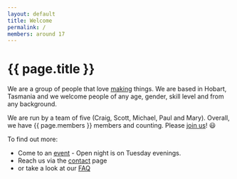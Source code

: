 ```yaml
---
layout: default
title: Welcome
permalink: /
members: around 17
---
```


# {{ page.title }}

We are a group of people that love [making](https://en.wikipedia.org/wiki/Maker_culture) things. We are based in Hobart, Tasmania and we welcome people of any age, gender, skill level and from any background.

We are run by a team of five (Craig, Scott, Michael, Paul and Mary). Overall, we have {{ page.members }} members and counting. Please [join us](https://hobartmakers.tidyhq.com/public/memberships/new)! :smiley:

To find out more:

* Come to an [event](/events) - Open night is on Tuesday evenings.
* Reach us via the [contact](/contact) page
* or take a look at our [FAQ](/faq)

